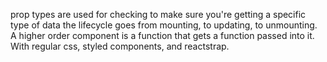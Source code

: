 prop types are used for checking to make sure you're getting a specific type of data
the lifecycle goes from mounting, to updating, to unmounting.
A higher order component is a function that gets a function passed into it.
With regular css, styled components, and reactstrap.